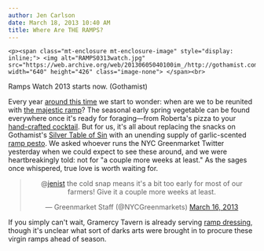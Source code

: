 ```yaml
---
author: Jen Carlson
date: March 18, 2013 10:40 AM
title: Where Are THE RAMPS?
---
```



	
	
	
	<p><span class="mt-enclosure mt-enclosure-image" style="display: inline;"> <img alt="RAMPS0313watch.jpg" src="https://web.archive.org/web/20130605040100im_/http://gothamist.com/attachments/arts_jen/RAMPS0313watch.jpg" width="640" height="426" class="image-none"> </span><br>
<span class="photo_caption">Ramps Watch 2013 starts now. (Gothamist)</span></p>

<p>Every year <a href="https://web.archive.org/web/20130605040100/http://gothamist.com/2012/03/19/ramp_watch.php">around this time</a> we start to wonder: when are we to be reunited with <a href="https://web.archive.org/web/20130605040100/http://gothamist.com/tags/ramps">the majestic ramp</a>? The seasonal early spring vegetable can be found everywhere once it&apos;s ready for foraging&#x2014;from Roberta&apos;s pizza to your <a href="https://web.archive.org/web/20130605040100/http://gothamist.com/2011/04/15/cooking_with_ramps_pasta_cornbread.php">hand-crafted cocktail</a>. But for us, it&apos;s all about replacing the snacks on Gothamist&apos;s <a href="https://web.archive.org/web/20130605040100/http://gothamist.com/2013/02/26/is_your_office_filled_with_unhealth.php">Silver Table of Sin</a> with an unending supply of garlic-scented <a href="https://web.archive.org/web/20130605040100/http://gothamist.com/2012/03/19/ramp_watch.php">ramp pesto</a>. We asked whoever runs the NYC Greenmarket Twitter yesterday when we could expect to see these around, and we were heartbreakingly told: not for &quot;a couple more weeks at least.&quot; As the sages once whispered, true love is worth waiting for.</p>

<center><blockquote class="twitter-tweet"><p>@<a href="https://web.archive.org/web/20130605040100/https://twitter.com/jenist">jenist</a> the cold snap means it&apos;s a bit too early for most of our farmers! Give it a couple more weeks at least.</p>&#x2014; Greenmarket Staff (@NYCGreenmarkets) <a href="https://web.archive.org/web/20130605040100/https://twitter.com/NYCGreenmarkets/status/313033782666072064">March 16, 2013</a></blockquote>
<script async src="//web.archive.org/web/20130605040100js_/http://platform.twitter.com/widgets.js" charset="utf-8"></script></center>

<p>If you simply can&apos;t wait, Gramercy Tavern is already serving <a href="https://web.archive.org/web/20130605040100/http://gothamist.com/2013/02/16/ramps_alert_gramercy_taverns_alread.php">ramp dressing</a>, though it&apos;s unclear what sort of darks arts were brought in to procure these virgin ramps ahead of season.</p>
	
	
	
	
	
